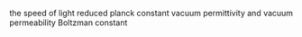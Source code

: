 
the speed of light
reduced planck constant
vacuum permittivity and vacuum permeability
Boltzman constant